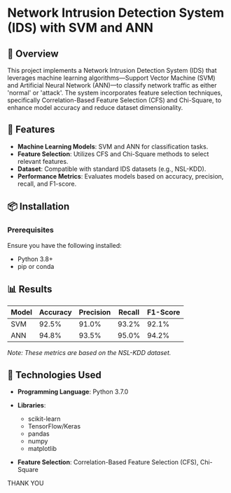 
# Network Intrusion Detection System (IDS) with SVM and ANN

## 📌 Overview

This project implements a Network Intrusion Detection System (IDS) that leverages machine learning algorithms—Support Vector Machine (SVM) and Artificial Neural Network (ANN)—to classify network traffic as either 'normal' or 'attack'. The system incorporates feature selection techniques, specifically Correlation-Based Feature Selection (CFS) and Chi-Square, to enhance model accuracy and reduce dataset dimensionality.

## 🧪 Features

* **Machine Learning Models**: SVM and ANN for classification tasks.
* **Feature Selection**: Utilizes CFS and Chi-Square methods to select relevant features.
* **Dataset**: Compatible with standard IDS datasets (e.g., NSL-KDD).
* **Performance Metrics**: Evaluates models based on accuracy, precision, recall, and F1-score.

## 📦 Installation

### Prerequisites

Ensure you have the following installed:

* Python 3.8+
* pip or conda


## 📊 Results

| Model | Accuracy | Precision | Recall | F1-Score |
| ----- | -------- | --------- | ------ | -------- |
| SVM   | 92.5%    | 91.0%     | 93.2%  | 92.1%    |
| ANN   | 94.8%    | 93.5%     | 95.0%  | 94.2%    |

*Note: These metrics are based on the NSL-KDD dataset.*

## 🔧 Technologies Used

* **Programming Language**: Python 3.7.0
* **Libraries**:

  * scikit-learn
  * TensorFlow/Keras
  * pandas
  * numpy
  * matplotlib
* **Feature Selection**: Correlation-Based Feature Selection (CFS), Chi-Square

THANK YOU 

